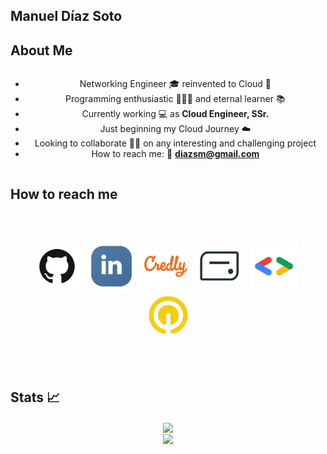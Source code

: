## Manuel Díaz Soto  #
## About Me ##

<div style="text-align: center; align-content: center;" markdown="1">

- Networking Engineer 🎓  reinvented to Cloud 💬  
- Programming enthusiastic 👨🏻‍💻  and eternal learner 📚  
- Currently working 💻 as **Cloud Engineer, SSr.**  
- Just beginning my Cloud Journey ☁️  
- Looking to collaborate 👐🏻 on any interesting and challenging project  
- How to reach me: 📨 **diazsm@gmail.com**  

</div>

## How to reach me ##

<div style="text-align: center; align-content: center;" markdown="1">
    </br></br><p align="center">
    	<a href="https://github.com/TheRealChamo"><img src="/images/icon-github.png" alt="GitHub" height="75" width="75"></a>&nbsp;&nbsp;  
    	<a href="https://www.linkedin.com/in/manueldiazsoto/"><img src="/images/icon-linkedin.png" alt="LinkedIn" height="75" width="75"></a>&nbsp;&nbsp;
        <a href="https://www.credly.com/users/manuel-ignacio-diaz-soto"><img src="/images/icon-credly.png" alt="Credly" height="75" width="75"></a>&nbsp;&nbsp;
        <a href="https://www.credential.net/profile/manuelignaciodiazsoto273400/wallet"><img src="/images/icon-accredible.png" alt="Accredible.net" height="75" width="75"></a>&nbsp;&nbsp;
        <a href="https://g.dev/TheRealChamo"><img src="/images/icon-googledev.png" alt="Google Developer" height="75" width="75"></a>&nbsp;&nbsp;
        <a href="https://www.cloudskillsboost.google/public_profiles/120ef6de-26a5-42d4-93ce-e239968f37ab"><img src="/images/icon-qwiklabs.jpeg" alt="QwikLabs" height="75" width="75"></a>
    </p></br></br>
</div>

## Stats 📈 ##

<div style="text-align: center; align-content: center;" markdown="1">
    <img align="center" src="https://github-readme-stats.vercel.app/api/?username=thechamo&hide=contribs,prs&show_icons=true&title_color=fff&icon_color=79ff97&text_color=9f9f9f&bg_color=151515"></br>
    <img align="center" src="https://github-readme-stats.vercel.app/api/top-langs/?username=thechamo&layout=compact&show_icons=true&title_color=fff&icon_color=79ff97&text_color=9f9f9f&bg_color=151515">
</div>